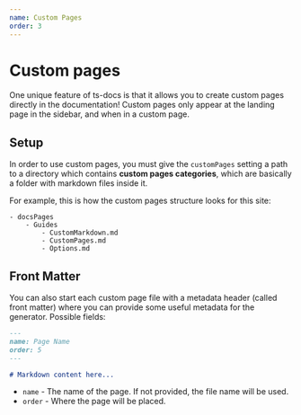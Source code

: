 ```yaml
---
name: Custom Pages
order: 3
---
```


# Custom pages

One unique feature of ts-docs is that it allows you to create custom pages directly in the documentation! Custom pages only appear at the landing page in the sidebar, and when in a custom page.

## Setup

In order to use custom pages, you must give the `customPages` setting a path to a directory which contains **custom pages categories**, which are basically a folder with markdown files inside it. 

For example, this is how the custom pages structure looks for this site:

```
- docsPages
    - Guides
        - CustomMarkdown.md
        - CustomPages.md
        - Options.md
```

## Front Matter

You can also start each custom page file with a metadata header (called front matter) where you can provide some useful metadata for the generator. Possible fields:

```md
---
name: Page Name
order: 5
---

# Markdown content here...
```

- `name` - The name of the page. If not provided, the file name will be used.     
- `order` - Where the page will be placed.

